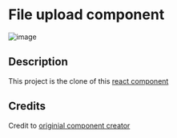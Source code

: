 # File upload component

![image](https://github.com/user-attachments/assets/812337b2-ffd4-44f9-bffa-e3b8337723e8)

## Description

This project is the clone of this [react component](https://github.com/ManishBisht777/file-vault)

## Credits

Credit to [originial component creator](https://github.com/ManishBisht777)
